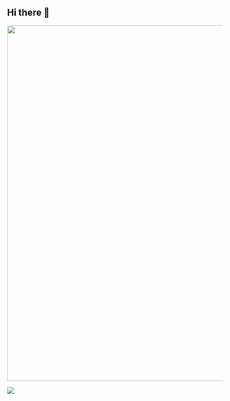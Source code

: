 ## Hi there 👋

<img width="830" src="https://github-readme-activity-graph.vercel.app/graph?username=Alokkumar1824&bg_color=21232a&color=a8eeff&line=61dafb&point=f0fcff&area=true&hide_border=false" />


![](https://github-readme-streak-stats.herokuapp.com/?user=Alokkumar1824&theme=radical&hide_border=false)<br/>
<!--

**Alokkumar1824/Alokkumar1824** is a ✨ _special_ ✨ repository because its `README.md` (this file) appears on your GitHub profile.

Here are some ideas to get you started:

- 🔭 I’m currently working on ...
- 🌱 I’m currently learning ...
- 👯 I’m looking to collaborate on ...
- 🤔 I’m looking for help with ...
- 💬 Ask me about ...
- 📫 How to reach me: ...
- 😄 Pronouns: ...
- ⚡ Fun fact: ...
-->
